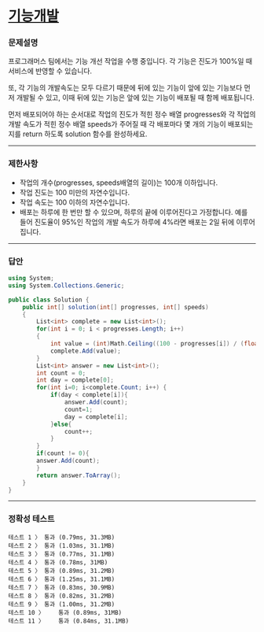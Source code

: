 # <a href="https://school.programmers.co.kr/learn/courses/30/lessons/42586">기능개발</a>

### 문제설명

프로그래머스 팀에서는 기능 개선 작업을 수행 중입니다. 각 기능은 진도가 100%일 때 서비스에 반영할 수 있습니다.

또, 각 기능의 개발속도는 모두 다르기 때문에 뒤에 있는 기능이 앞에 있는 기능보다 먼저 개발될 수 있고, 이때 뒤에 있는 기능은 앞에 있는 기능이 배포될 때 함께 배포됩니다.

먼저 배포되어야 하는 순서대로 작업의 진도가 적힌 정수 배열 progresses와 각 작업의 개발 속도가 적힌 정수 배열 speeds가 주어질 때 각 배포마다 몇 개의 기능이 배포되는지를 return 하도록 solution 함수를 완성하세요.

***

### 제한사항

 - 작업의 개수(progresses, speeds배열의 길이)는 100개 이하입니다.
 - 작업 진도는 100 미만의 자연수입니다.
 - 작업 속도는 100 이하의 자연수입니다.
 - 배포는 하루에 한 번만 할 수 있으며, 하루의 끝에 이루어진다고 가정합니다. 예를 들어 진도율이 95%인 작업의 개발 속도가 하루에 4%라면 배포는 2일 뒤에 이루어집니다.

***

### 답안
``` csharp
using System;
using System.Collections.Generic;

public class Solution {
    public int[] solution(int[] progresses, int[] speeds)
    {
        List<int> complete = new List<int>();
        for(int i = 0; i < progresses.Length; i++)
        {
            int value = (int)Math.Ceiling((100 - progresses[i]) / (float)speeds[i]);
            complete.Add(value);
        }
        List<int> answer = new List<int>();
        int count = 0;
        int day = complete[0];
        for(int i=0; i<complete.Count; i++) {
            if(day < complete[i]){
                answer.Add(count);
                count=1;
                day = complete[i];
            }else{
                count++;
            }
        }
        if(count != 0){
        answer.Add(count);
        }
        return answer.ToArray();
    }
}
```

***

### 정확성 테스트
```
테스트 1 〉	통과 (0.79ms, 31.3MB)
테스트 2 〉	통과 (1.03ms, 31.1MB)
테스트 3 〉	통과 (0.77ms, 31.1MB)
테스트 4 〉	통과 (0.78ms, 31MB)
테스트 5 〉	통과 (0.89ms, 31.2MB)
테스트 6 〉	통과 (1.25ms, 31.1MB)
테스트 7 〉	통과 (0.83ms, 30.9MB)
테스트 8 〉	통과 (0.82ms, 31.2MB)
테스트 9 〉	통과 (1.00ms, 31.2MB)
테스트 10 〉	통과 (0.89ms, 31MB)
테스트 11 〉	통과 (0.84ms, 31.1MB)
```
